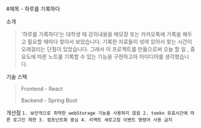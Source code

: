 #제목 - 하루를 기록하다


소개
> '하루를 기록하다'는 대학생 때 강의내용을 메모장 또는 카카오톡에 기록을 해두고 필요할 때마다 찾아서 보았습니다. 
> 기록한 자료들이 섞여 있어서 찾는 시간이 오래걸리는 단점이 있었습니다.
> 그래서 이 프로젝트를 만듦으로써 오늘 할 일 , 중요도에 따른 노트를 기록할 수 있는 기능을 구현하고자 아이디어를 생각했습니다.


기술 스택
> Frontend - React
> 
> Backend - Spring Boot

개선점
` 1. 보안적으로 취약한 webStorage 기능을 사용하지 않음
  2. toekn 유효시간에 따른 로그인 제한
  3. 컴포넌트화 중심
  4. 리액트 새로고침 이벤트 명령어 사용 금지
`
